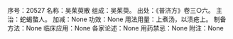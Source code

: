 序号：20527
名称：吴茱萸散
组成：吴茱萸。
出处：《普济方》卷三○六。
主治：蛇蝎螫人。
加减：None
功效：None
用法用量：上煮汤，以渍疮上。
制备方法：None
临床应用：None
各家论述：None
用药禁忌：None
附注：None
